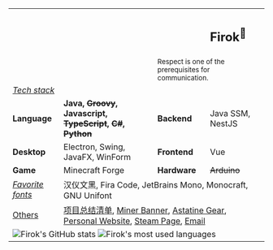 <table>
<tr>
    <td colspan="3"></td>
    <td>
        <h2>Firok<sup>💖</sup></h2>
    </td>
</tr>
<tr>
  <td colspan="2">
  </td>
    <td colspan="2">
        <sup>Respect is one of the prerequisites for communication.</sup>
    </td>
</tr>
<tr>
  <td colspan="4">
    <i><u>Tech stack</u></i>
  </td>
</tr>
<tr>
  <td>
    <b>Language</b>
  </td>
  <td>
    <b>Java, <del>Groovy</del>, Javascript, <del>TypeScript</del>, <del>C#</del>, <del>Python</del></b>
  </td>
  <td>
    <b>Backend</b>
  </td>
  <td>
    Java SSM, NestJS
  </td>
</tr>
<tr>
  <td>
    <b>Desktop</b>
  </td>
  <td>
    Electron, Swing, JavaFX, WinForm
  </td>
  <td>
    <b>Frontend</b>
  </td>
  <td>
    Vue
  </td>
</tr>
<tr>
  <td>
    <b>Game</b>
  </td>
  <td>
    Minecraft Forge
  </td>
  <td>
    <b>Hardware</b>
  </td>
  <td>
    <del>Arduino</del>
  </td></tr>
<tr>
  <td>
    <i><u>Favorite fonts</u></i>
  </td>
  <td colspan="3">
    汉仪文黑, Fira Code, JetBrains Mono, Monocraft, GNU Unifont
  </td>
</tr>
<tr>
  <td>
    <u>Others</u>
  </td>
  <td colspan="3">
    <a href="https://github.com/FirokOtaku/FirokOtaku/blob/main/project-summary-list.md">项目总结清单</a>,
    <a href="https://miner-banner.firok.space/">Miner Banner</a>,
    <a href="https://astatine-gear.firok.space/">Astatine Gear</a>,
    <br>
    <a href="https://arc.firok.space/" target="_blank">Personal Website</a>,
    <a href="https://steamcommunity.com/id/s2lab_firok" target="_blank">Steam Page</a>,
    <a href="mailto:firok@qq.com">Email</a>
  </td>
</tr>
<tr>
  <td colspan="4">
    <!-- https://github.com/anuraghazra/github-readme-stats -->
    <img src="https://github-readme-stats.firok.space/api?username=FirokOtaku&count_private=true&show_icons=true&theme=radical&bg_color=45,0f0c29,302b63,24243e&hide_rank=true" alt="Firok's GitHub stats">
    <img src="https://github-readme-stats.firok.space/api/top-langs?username=FirokOtaku&layout=compact&hide=css,smalltalk&bg_color=45,ff00cc,333399&theme=chartreuse-dark" alt="Firok's most used languages">
  </td>
</tr>
</table>
